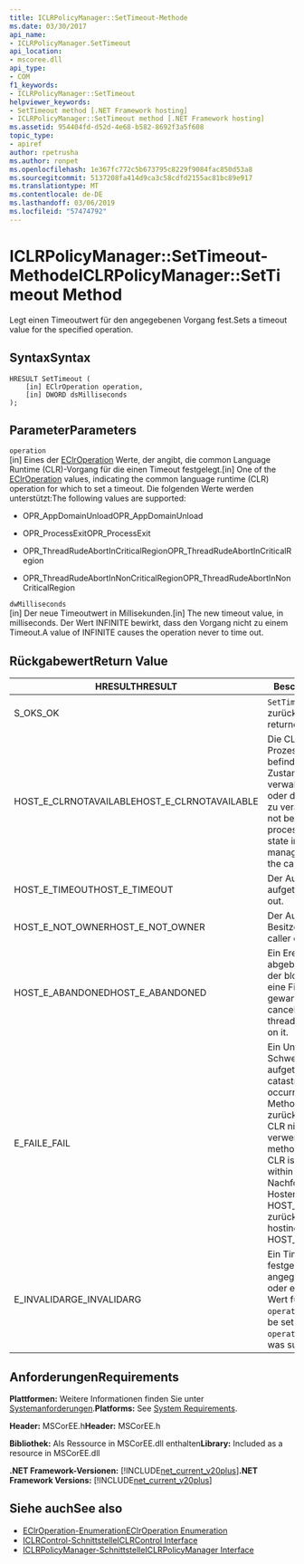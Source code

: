 ```yaml
---
title: ICLRPolicyManager::SetTimeout-Methode
ms.date: 03/30/2017
api_name:
- ICLRPolicyManager.SetTimeout
api_location:
- mscoree.dll
api_type:
- COM
f1_keywords:
- ICLRPolicyManager::SetTimeout
helpviewer_keywords:
- SetTimeout method [.NET Framework hosting]
- ICLRPolicyManager::SetTimeout method [.NET Framework hosting]
ms.assetid: 954404fd-d52d-4e68-b582-8692f3a5f608
topic_type:
- apiref
author: rpetrusha
ms.author: ronpet
ms.openlocfilehash: 1e367fc772c5b673795c8229f9084fac850d53a8
ms.sourcegitcommit: 5137208fa414d9ca3c58cdfd2155ac81bc89e917
ms.translationtype: MT
ms.contentlocale: de-DE
ms.lasthandoff: 03/06/2019
ms.locfileid: "57474792"
---
```

# <a name="iclrpolicymanagersettimeout-method"></a><span data-ttu-id="e2514-102">ICLRPolicyManager::SetTimeout-Methode</span><span class="sxs-lookup"><span data-stu-id="e2514-102">ICLRPolicyManager::SetTimeout Method</span></span>
<span data-ttu-id="e2514-103">Legt einen Timeoutwert für den angegebenen Vorgang fest.</span><span class="sxs-lookup"><span data-stu-id="e2514-103">Sets a timeout value for the specified operation.</span></span>  
  
## <a name="syntax"></a><span data-ttu-id="e2514-104">Syntax</span><span class="sxs-lookup"><span data-stu-id="e2514-104">Syntax</span></span>  
  
```  
HRESULT SetTimeout (  
    [in] EClrOperation operation,  
    [in] DWORD dsMilliseconds  
);  
```  
  
## <a name="parameters"></a><span data-ttu-id="e2514-105">Parameter</span><span class="sxs-lookup"><span data-stu-id="e2514-105">Parameters</span></span>  
 `operation`  
 <span data-ttu-id="e2514-106">[in] Eines der [EClrOperation](../../../../docs/framework/unmanaged-api/hosting/eclroperation-enumeration.md) Werte, der angibt, die common Language Runtime (CLR)-Vorgang für die einen Timeout festgelegt.</span><span class="sxs-lookup"><span data-stu-id="e2514-106">[in] One of the [EClrOperation](../../../../docs/framework/unmanaged-api/hosting/eclroperation-enumeration.md) values, indicating the common language runtime (CLR) operation for which to set a timeout.</span></span> <span data-ttu-id="e2514-107">Die folgenden Werte werden unterstützt:</span><span class="sxs-lookup"><span data-stu-id="e2514-107">The following values are supported:</span></span>  
  
-   <span data-ttu-id="e2514-108">OPR_AppDomainUnload</span><span class="sxs-lookup"><span data-stu-id="e2514-108">OPR_AppDomainUnload</span></span>  
  
-   <span data-ttu-id="e2514-109">OPR_ProcessExit</span><span class="sxs-lookup"><span data-stu-id="e2514-109">OPR_ProcessExit</span></span>  
  
-   <span data-ttu-id="e2514-110">OPR_ThreadRudeAbortInCriticalRegion</span><span class="sxs-lookup"><span data-stu-id="e2514-110">OPR_ThreadRudeAbortInCriticalRegion</span></span>  
  
-   <span data-ttu-id="e2514-111">OPR_ThreadRudeAbortInNonCriticalRegion</span><span class="sxs-lookup"><span data-stu-id="e2514-111">OPR_ThreadRudeAbortInNonCriticalRegion</span></span>  
  
 `dwMilliseconds`  
 <span data-ttu-id="e2514-112">[in] Der neue Timeoutwert in Millisekunden.</span><span class="sxs-lookup"><span data-stu-id="e2514-112">[in] The new timeout value, in milliseconds.</span></span> <span data-ttu-id="e2514-113">Der Wert INFINITE bewirkt, dass den Vorgang nicht zu einem Timeout.</span><span class="sxs-lookup"><span data-stu-id="e2514-113">A value of INFINITE causes the operation never to time out.</span></span>  
  
## <a name="return-value"></a><span data-ttu-id="e2514-114">Rückgabewert</span><span class="sxs-lookup"><span data-stu-id="e2514-114">Return Value</span></span>  
  
|<span data-ttu-id="e2514-115">HRESULT</span><span class="sxs-lookup"><span data-stu-id="e2514-115">HRESULT</span></span>|<span data-ttu-id="e2514-116">Beschreibung</span><span class="sxs-lookup"><span data-stu-id="e2514-116">Description</span></span>|  
|-------------|-----------------|  
|<span data-ttu-id="e2514-117">S_OK</span><span class="sxs-lookup"><span data-stu-id="e2514-117">S_OK</span></span>|<span data-ttu-id="e2514-118">`SetTimeout` wurde erfolgreich zurückgegeben.</span><span class="sxs-lookup"><span data-stu-id="e2514-118">`SetTimeout` returned successfully.</span></span>|  
|<span data-ttu-id="e2514-119">HOST_E_CLRNOTAVAILABLE</span><span class="sxs-lookup"><span data-stu-id="e2514-119">HOST_E_CLRNOTAVAILABLE</span></span>|<span data-ttu-id="e2514-120">Die CLR wurde nicht in einen Prozess geladen und befindet sich in einem Zustand, in dem nicht verwalteten Code ausführen oder den Aufruf erfolgreich zu verarbeiten.</span><span class="sxs-lookup"><span data-stu-id="e2514-120">The CLR has not been loaded into a process, or the CLR is in a state in which it cannot run managed code or process the call successfully.</span></span>|  
|<span data-ttu-id="e2514-121">HOST_E_TIMEOUT</span><span class="sxs-lookup"><span data-stu-id="e2514-121">HOST_E_TIMEOUT</span></span>|<span data-ttu-id="e2514-122">Der Aufruf ist ein Timeout aufgetreten.</span><span class="sxs-lookup"><span data-stu-id="e2514-122">The call timed out.</span></span>|  
|<span data-ttu-id="e2514-123">HOST_E_NOT_OWNER</span><span class="sxs-lookup"><span data-stu-id="e2514-123">HOST_E_NOT_OWNER</span></span>|<span data-ttu-id="e2514-124">Der Aufrufer ist nicht Besitzer der Sperre.</span><span class="sxs-lookup"><span data-stu-id="e2514-124">The caller does not own the lock.</span></span>|  
|<span data-ttu-id="e2514-125">HOST_E_ABANDONED</span><span class="sxs-lookup"><span data-stu-id="e2514-125">HOST_E_ABANDONED</span></span>|<span data-ttu-id="e2514-126">Ein Ereignis wurde abgebrochen, während sich der blockierte Thread oder eine Fiber darauf gewartet.</span><span class="sxs-lookup"><span data-stu-id="e2514-126">An event was canceled while a blocked thread or fiber was waiting on it.</span></span>|  
|<span data-ttu-id="e2514-127">E_FAIL</span><span class="sxs-lookup"><span data-stu-id="e2514-127">E_FAIL</span></span>|<span data-ttu-id="e2514-128">Ein Unbekannter Schwerwiegender Fehler ist aufgetreten.</span><span class="sxs-lookup"><span data-stu-id="e2514-128">An unknown catastrophic failure occurred.</span></span> <span data-ttu-id="e2514-129">Wenn eine Methode E_FAIL zurückgegeben hat, ist die CLR nicht mehr im Prozess verwendet werden.</span><span class="sxs-lookup"><span data-stu-id="e2514-129">After a method returns E_FAIL, the CLR is no longer usable within the process.</span></span> <span data-ttu-id="e2514-130">Nachfolgende Aufrufe zum Hosten der Methoden HOST_E_CLRNOTAVAILABLE zurück.</span><span class="sxs-lookup"><span data-stu-id="e2514-130">Subsequent calls to hosting methods return HOST_E_CLRNOTAVAILABLE.</span></span>|  
|<span data-ttu-id="e2514-131">E_INVALIDARG</span><span class="sxs-lookup"><span data-stu-id="e2514-131">E_INVALIDARG</span></span>|<span data-ttu-id="e2514-132">Ein Timeout kann nicht festgelegt werden für den angegebenen `operation`, oder es wurde ein ungültiger Wert für bereitgestellt `operation`.</span><span class="sxs-lookup"><span data-stu-id="e2514-132">A timeout cannot be set for the specified `operation`, or an invalid value was supplied for `operation`.</span></span>|  
  
## <a name="requirements"></a><span data-ttu-id="e2514-133">Anforderungen</span><span class="sxs-lookup"><span data-stu-id="e2514-133">Requirements</span></span>  
 <span data-ttu-id="e2514-134">**Plattformen:** Weitere Informationen finden Sie unter [Systemanforderungen](../../../../docs/framework/get-started/system-requirements.md).</span><span class="sxs-lookup"><span data-stu-id="e2514-134">**Platforms:** See [System Requirements](../../../../docs/framework/get-started/system-requirements.md).</span></span>  
  
 <span data-ttu-id="e2514-135">**Header:** MSCorEE.h</span><span class="sxs-lookup"><span data-stu-id="e2514-135">**Header:** MSCorEE.h</span></span>  
  
 <span data-ttu-id="e2514-136">**Bibliothek:** Als Ressource in MSCorEE.dll enthalten</span><span class="sxs-lookup"><span data-stu-id="e2514-136">**Library:** Included as a resource in MSCorEE.dll</span></span>  
  
 <span data-ttu-id="e2514-137">**.NET Framework-Versionen:** [!INCLUDE[net_current_v20plus](../../../../includes/net-current-v20plus-md.md)]</span><span class="sxs-lookup"><span data-stu-id="e2514-137">**.NET Framework Versions:** [!INCLUDE[net_current_v20plus](../../../../includes/net-current-v20plus-md.md)]</span></span>  
  
## <a name="see-also"></a><span data-ttu-id="e2514-138">Siehe auch</span><span class="sxs-lookup"><span data-stu-id="e2514-138">See also</span></span>
- [<span data-ttu-id="e2514-139">EClrOperation-Enumeration</span><span class="sxs-lookup"><span data-stu-id="e2514-139">EClrOperation Enumeration</span></span>](../../../../docs/framework/unmanaged-api/hosting/eclroperation-enumeration.md)
- [<span data-ttu-id="e2514-140">ICLRControl-Schnittstelle</span><span class="sxs-lookup"><span data-stu-id="e2514-140">ICLRControl Interface</span></span>](../../../../docs/framework/unmanaged-api/hosting/iclrcontrol-interface.md)
- [<span data-ttu-id="e2514-141">ICLRPolicyManager-Schnittstelle</span><span class="sxs-lookup"><span data-stu-id="e2514-141">ICLRPolicyManager Interface</span></span>](../../../../docs/framework/unmanaged-api/hosting/iclrpolicymanager-interface.md)
